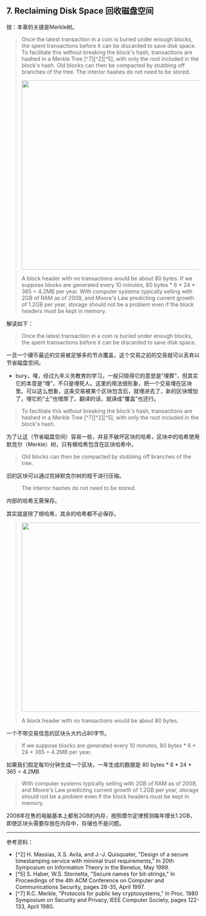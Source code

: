 ## 7. Reclaiming Disk Space 回收磁盘空间

按：本章的关键是Merkle树。

> Once the latest transaction in a coin is buried under enough blocks, the spent transactions before it can be discarded to save disk space. To facilitate this without breaking the block's hash, transactions are hashed in a Merkle Tree [^7][^2][^5], with only the root included in the block's hash. Old blocks can then be compacted by stubbing off branches of the tree. The interior hashes do not need to be stored.
> 
> <img loading="lazy" alt="" src="../images/bitcoin-paper-p4-img1-900.png" class="aligncenter size-full" width="900" height="494">
>
> A block header with no transactions would be about 80 bytes. If we suppose blocks are generated every 10 minutes, 80 bytes * 6 * 24 * 365 = 4.2MB per year. With computer systems typically selling with 2GB of RAM as of 2008, and Moore's Law predicting current growth of 1.2GB per year, storage should not be a problem even if the block headers must be kept in memory.

解读如下：

> Once the latest transaction in a coin is buried under enough blocks, the spent transactions before it can be discarded to save disk space. 

一旦一个硬币最近的交易被足够多的节点覆盖，这个交易之前的交易就可以丢弃以节省磁盘空间。

* bury，埋，经过九年义务教育的学习，一般只晓得它的意思是“埋葬”，但其实它的本意是“埋”，不只是埋死人。这里的用法很形象，把一个交易埋在区块里。可以这么想象，这条交易被某个区块包含后，就埋进去了，新的区块增加了，埋它的“土”也增厚了。翻译的话，就译成“覆盖”也还行。

> To facilitate this without breaking the block's hash, transactions are hashed in a Merkle Tree [^7][^2][^5], with only the root included in the block's hash. 

为了让这（节省磁盘空间）容易一些，并且不破坏区块的哈希，区块中的哈希使用默克尔（Merkle）树，只有根哈希包含在区块哈希中。

> Old blocks can then be compacted by stubbing off branches of the tree. 

旧的区块可以通过剪掉默克尔树的枝干进行压缩。

> The interior hashes do not need to be stored.

内部的哈希无需保存。

其实就是除了根哈希，其余的哈希都不必保存。

> 
> <img loading="lazy" alt="" src="../images/bitcoin-paper-p4-img1-900.png" class="aligncenter size-full" width="900" height="494">
>
> A block header with no transactions would be about 80 bytes. 

一个不带交易信息的区块头大约占80字节。

> If we suppose blocks are generated every 10 minutes, 80 bytes * 6 * 24 * 365 = 4.2MB per year. 

如果我们假定每10分钟生成一个区块，一年生成的数据是 80 bytes * 6 * 24 * 365 = 4.2MB

> With computer systems typically selling with 2GB of RAM as of 2008, and Moore's Law predicting current growth of 1.2GB per year, storage should not be a problem even if the block headers must be kept in memory.

2008年在售的电脑基本上都有2GB的内存，按照摩尔定律预测每年增长1.2GB，即使区块头需要存放在内存中，存储也不是问题。

---

参考资料：

* [^2] H. Massias, X.S. Avila, and J.-J. Quisquater, "Design of a secure timestamping service with minimal trust requirements," In 20th Symposium on Information Theory in the Benelux, May 1999.
* [^5] S. Haber, W.S. Stornetta, "Secure names for bit-strings," In Proceedings of the 4th ACM Conference on Computer and Communications Security, pages 28-35, April 1997.
* [^7] R.C. Merkle, "Protocols for public key cryptosystems," In Proc. 1980 Symposium on Security and Privacy, IEEE Computer Society, pages 122-133, April 1980.